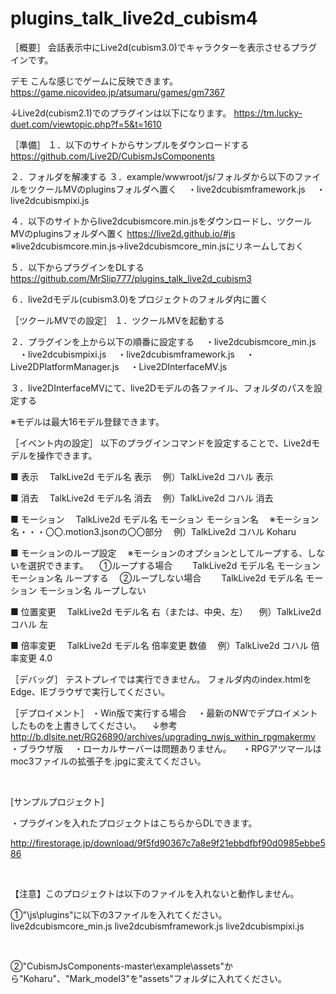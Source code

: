 # plugins_talk_live2d_cubism4

［概要］
会話表示中にLive2d(cubism3.0)でキャラクターを表示させるプラグインです。

デモ
こんな感じでゲームに反映できます。
https://game.nicovideo.jp/atsumaru/games/gm7367

↓Live2d(cubism2.1)でのプラグインは以下になります。
https://tm.lucky-duet.com/viewtopic.php?f=5&t=1610

［準備］
１．以下のサイトからサンプルをダウンロードする
https://github.com/Live2D/CubismJsComponents

２．フォルダを解凍する
３．example/wwwroot/js/フォルダから以下のファイルをツクールMVのpluginsフォルダへ置く
　・live2dcubismframework.js
　・live2dcubismpixi.js

４．以下のサイトからlive2dcubismcore.min.jsをダウンロードし、ツクールMVのpluginsフォルダへ置く
https://live2d.github.io/#js
※live2dcubismcore.min.js→live2dcubismcore_min.jsにリネームしておく

５．以下からプラグインをDLする
https://github.com/MrSlip777/plugins_talk_live2d_cubism3

６．live2dモデル(cubism3.0)をプロジェクトのフォルダ内に置く

［ツクールMVでの設定］
１．ツクールMVを起動する

２．プラグインを上から以下の順番に設定する
　・live2dcubismcore_min.js
　・live2dcubismpixi.js
　・live2dcubismframework.js
　・Live2DPlatformManager.js
　・Live2DInterfaceMV.js

３．live2DInterfaceMVにて、live2Dモデルの各ファイル、フォルダのパスを設定する

 


※モデルは最大16モデル登録できます。

［イベント内の設定］
以下のプラグインコマンドを設定することで、Live2dモデルを操作できます。

■ 表示
　TalkLive2d モデル名 表示
　例）TalkLive2d コハル 表示

■ 消去
　TalkLive2d モデル名 消去
　例）TalkLive2d コハル 消去

■ モーション
　TalkLive2d モデル名 モーション モーション名
　※モーション名・・・〇〇.motion3.jsonの〇〇部分
　例）TalkLive2d コハル Koharu

■ モーションのループ設定
　※モーションのオプションとしてループする、しないを選択できます。
　①ループする場合
　　TalkLive2d モデル名 モーション モーション名 ループする
　②ループしない場合
　　TalkLive2d モデル名 モーション モーション名 ループしない

■ 位置変更
　TalkLive2d モデル名 右（または、中央、左）
　例）TalkLive2d コハル 左

■ 倍率変更
　TalkLive2d モデル名 倍率変更 数値
　例）TalkLive2d コハル 倍率変更 4.0

［デバッグ］
テストプレイでは実行できません。
フォルダ内のindex.htmlをEdge、IEブラウザで実行してください。

［デプロイメント］
・Win版で実行する場合
　・最新のNWでデプロイメントしたものを上書きしてください。
　↓参考
　http://b.dlsite.net/RG26890/archives/upgrading_nwjs_within_rpgmakermv
・ブラウザ版
　・ローカルサーバーは問題ありません。
　・RPGアツマールはmoc3ファイルの拡張子を.jpgに変えてください。

​

[サンプルプロジェクト]

・プラグインを入れたプロジェクトはこちらからDLできます。

http://firestorage.jp/download/9f5fd90367c7a8e9f21ebbdfbf90d0985ebbe586

​

【注意】このプロジェクトは以下のファイルを入れないと動作しません。

①"\js\plugins"に以下の3ファイルを入れてください。
live2dcubismcore_min.js
live2dcubismframework.js
live2dcubismpixi.js

​

②"CubismJsComponents-master\example\assets"から"Koharu"、"Mark_model3"を"assets"フォルダに入れてください。

​
